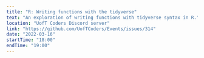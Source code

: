 ```yaml
---
title: "R: Writing functions with the tidyverse"
text: "An exploration of writing functions with tidyverse syntax in R."
location: "UofT Coders Discord server"
link: "https://github.com/UofTCoders/Events/issues/314"
date: "2022-03-16"
startTime: "18:00"
endTime: "19:00"
---
```

